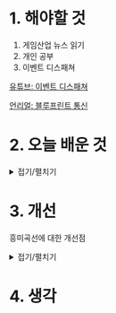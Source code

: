 
# 1. 해야할 것

1. 게임산업 뉴스 읽기 
2. 개인 공부  
3. 이벤트 디스패쳐

[유튜브: 이벤트 디스패쳐](https://youtu.be/uBl9kIdOT-k?si=h9KjIsB9iDoGfniY)

[언리얼: 블루프린트 통신](https://dev.epicgames.com/community/learning/courses/LWv/unreal-engine-blueprint-communication/OzK8/unreal-engine-introduction-to-blueprint-communication)


# 2. 오늘 배운 것

<details>
<summary>접기/펼치기</summary>




</details>




# 3. 개선

흥미곡선에 대한 개선점

<details>
<summary>접기/펼치기</summary>

레벨 디자인과 흥미 곡선(Interest Curve)은 게임의 몰입도와 재미를 극대화하기 위해 서로 밀접하게 연관되어 설계됩니다. 이 두 개념을 함께 이해하면 플레이어의 경험을 효과적으로 조율할 수 있습니다.

---

## 🎮 레벨 디자인과 흥미 곡선의 관계

### 1. 흥미 곡선이란?

흥미 곡선은 플레이어의 관심도와 몰입도가 시간에 따라 어떻게 변화하는지를 시각적으로 표현한 그래프입니다. 게임 디자이너 Jesse Schell은 그의 저서 『The Art of Game Design』에서 이 개념을 소개하며, 게임의 전개가 플레이어의 흥미를 유지하고 점차적으로 고조되어야 한다고 강조합니다.([게임 연구 위키][1], [Byte Syzed Blog][2])

이 곡선은 일반적으로 다음과 같은 구조를 가집니다:

* **도입부**: 플레이어의 관심을 끌기 위한 흥미로운 요소를 배치합니다.
* **전개부**: 도전 과제를 통해 긴장감을 유지하며, 플레이어의 기술을 점진적으로 향상시킵니다.
* **클라이맥스**: 가장 높은 난이도나 극적인 사건을 통해 최고조의 흥미를 유도합니다.
* **결말부**: 긴장을 해소하고 플레이어에게 만족감을 제공합니다.

이러한 구조는 게임 전체뿐만 아니라 개별 레벨이나 챌린지에도 적용될 수 있습니다. ([게임 연구 위키][1])

### 2. 레벨 디자인에서의 적용

레벨 디자인은 플레이어가 게임 내에서 경험하는 공간과 도전 과제를 설계하는 과정입니다. 흥미 곡선을 고려한 레벨 디자인은 플레이어의 몰입도를 유지하고, 게임의 재미를 극대화하는 데 중요한 역할을 합니다.([Brunch Story][3])

예를 들어, 게임의 초반 레벨에서는 기본적인 조작법과 게임 메커니즘을 소개하며, 중반에는 복잡한 퍼즐이나 강력한 적을 통해 도전 과제를 제공합니다. 후반에는 클라이맥스를 구성하여 플레이어에게 극적인 경험을 선사하고, 마지막에는 게임의 결말을 통해 긴장을 해소합니다.

이러한 구조는 플레이어가 게임을 진행하면서 자연스럽게 몰입하고, 도전에 대한 성취감을 느끼도록 도와줍니다. ([GameDev.Log][4])

---

## 🔍 레벨 디자인과 흥미 곡선의 통합 전략

### 1. 프랙탈 구조의 적용

흥미 곡선은 프랙탈 구조를 가질 수 있습니다. 즉, 전체 게임의 흐름뿐만 아니라 각 레벨이나 챌린지에서도 유사한 곡선을 적용하여 플레이어의 흥미를 지속적으로 유지할 수 있습니다. ([심플심플심플심플][5])

### 2. 학습 곡선과의 조화

레벨 디자인에서는 플레이어의 학습 곡선도 고려해야 합니다. 초반에는 쉬운 도전 과제를 통해 기본적인 기술을 익히게 하고, 점차 난이도를 높여 플레이어의 역량을 향상시킵니다. 이러한 학습 곡선은 흥미 곡선과 조화를 이루어 플레이어의 몰입도를 높입니다. ([GameDev.Log][4])

---

## 📺 추천 유튜브 영상

레벨 디자인과 흥미 곡선에 대해 더 깊이 이해하고 싶다면, 다음의 유튜브 영상을 참고하시기 바랍니다:

[레벨 디자인 스터디 - An Architectural Approaching to Level Design 01](https://www.youtube.com/watch?v=Ur7TWrvTkng&utm_source=chatgpt.com)

[\[NDC\] 레벨 디자인 튜토리얼](https://www.youtube.com/watch?v=poEIfQiJ-n4&utm_source=chatgpt.com)

[레벨디자인이란?\_한태희 교수님 - 게임클래스](https://www.youtube.com/watch?v=n-_8z999GIw&utm_source=chatgpt.com)

[레벨 디자인하기 - 마법학교게임 Devlog #8](https://www.youtube.com/watch?pp=0gcJCdgAo7VqN5tD&v=X_B2wGf9jto&utm_source=chatgpt.com)

이 영상들은 레벨 디자인의 기본 개념부터 실제 적용 사례까지 다양한 내용을 다루고 있어, 게임 개발자나 디자이너에게 유익한 정보를 제공합니다.

---

레벨 디자인과 흥미 곡선을 효과적으로 통합하면, 플레이어에게 더욱 몰입감 있고 만족스러운 게임 경험을 제공할 수 있습니다. 게임 개발에 있어 이 두 요소를 고려한 설계는 매우 중요합니다.

[1]: https://game-studies.fandom.com/wiki/Interest_Curve?utm_source=chatgpt.com "Interest Curve | Game studies Wiki - Fandom"
[2]: https://marvinhawkins.wordpress.com/2011/07/12/a-word-on-interest-curves/?utm_source=chatgpt.com "A Word on Interest Curves | Byte Syzed Blog - WordPress.com"
[3]: https://brunch.co.kr/%40%40cqFT/15?utm_source=chatgpt.com "08화 8. 레벨 디자인과 밸런스 - 브런치스토리"
[4]: https://programmingdev.com/%EB%A0%88%EB%B2%A8-%EB%94%94%EC%9E%90%EC%9D%B8%EC%9D%98-%ED%95%B5%EC%8B%AC-%ED%94%8C%EB%A0%88%EC%9D%B4%EC%96%B4%EC%9D%98-%EB%8F%84%EC%A0%84-%EC%9A%95%EA%B5%AC%EB%A5%BC-%EC%9E%90%EA%B7%B9%ED%95%98/?utm_source=chatgpt.com "레벨 디자인의 핵심: 플레이어의 도전 욕구를 자극하는 학습곡선 설계 ..."
[5]: https://simplex3510.tistory.com/80?utm_source=chatgpt.com "14장 - 경험은 흥미 곡선으로 판단할 수 있다."

</details>



# 4. 생각


